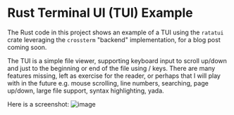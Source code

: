 # Rust Terminal UI (TUI) Example
The Rust code in this project shows an example of a TUI using the `ratatui` crate leveraging the `crossterm` "backend"
implementation, for a blog post coming soon.

The TUI is a simple file viewer, supporting keyboard input to scroll up/down and just to the beginning or end of the file
using <Home>/<End> keys. There are many features missing, left as exercise for the reader, or perhaps that I will play
with in the future e.g. mouse scrolling, line numbers, searching, page up/down, large file support, syntax highlighting,
yada.

Here is a screenshot:
![image](https://github.com/raysuliteanu/blog-examples/assets/541899/f40cfa14-abf5-4f3d-a2f3-36cadab3228f)

